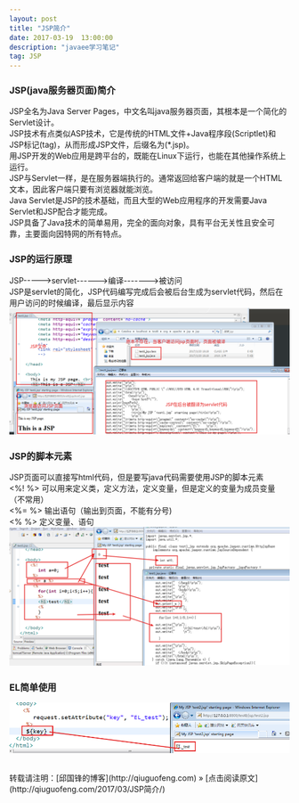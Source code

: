 ```yaml
---
layout: post
title: "JSP简介"
date: 2017-03-19  13:00:00
description: "javaee学习笔记"
tag: JSP 
---
```

### JSP(java服务器页面)简介
JSP全名为Java Server Pages，中文名叫java服务器页面，其根本是一个简化的Servlet设计。<br />
JSP技术有点类似ASP技术，它是传统的HTML文件+Java程序段(Scriptlet)和JSP标记(tag)，从而形成JSP文件，后缀名为(*.jsp)。 <br />
用JSP开发的Web应用是跨平台的，既能在Linux下运行，也能在其他操作系统上运行。<br />
JSP与Servlet一样，是在服务器端执行的。通常返回给客户端的就是一个HTML文本，因此客户端只要有浏览器就能浏览。<br />
Java Servlet是JSP的技术基础，而且大型的Web应用程序的开发需要Java Servlet和JSP配合才能完成。<br />
JSP具备了Java技术的简单易用，完全的面向对象，具有平台无关性且安全可靠，主要面向因特网的所有特点。<br />
### JSP的运行原理
JSP----->servlet------>编译------->被访问<br />
JSP是servlet的简化，JSP代码编写完成后会被后台生成为servlet代码，然后在用户访问的时候编译，最后显示内容<br />
![no](/assets/active_images/javaweb/jsp/1.png)
### JSP的脚本元素
JSP页面可以直接写html代码，但是要写java代码需要使用JSP的脚本元素<br />
<%! %>	可以用来定义类，定义方法，定义变量，但是定义的变量为成员变量（不常用）<br />
<%= %>	输出语句（输出到页面，不能有分号)<br />
<% %>	定义变量、语句<br />
![no](/assets/active_images/javaweb/jsp/2.png)
### EL简单使用
![no](/assets/active_images/javaweb/jsp/3.png)

<br />
转载请注明：[邱国锋的博客](http://qiuguofeng.com) » [点击阅读原文](http://qiuguofeng.com/2017/03/JSP简介/)

